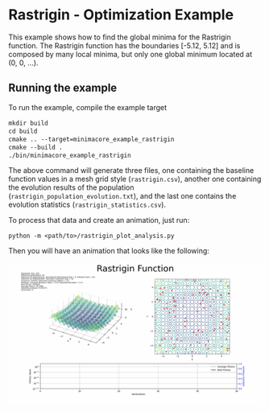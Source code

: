# Rastrigin - Optimization Example

This example shows how to find the global minima for the Rastrigin function. The Rastrigin function has the boundaries
[-5.12, 5.12] and is composed by many local minima, but only one global minimum located at (0, 0, ...).

## Running the example

To run the example, compile the example target

```shell
mkdir build
cd build
cmake .. --target=minimacore_example_rastrigin
cmake --build .
./bin/minimacore_example_rastrigin
```

The above command will generate three files, one containing the baseline function values in a mesh grid
style (`rastrigin.csv`), another one containing the evolution results of the
population (`rastrigin_population_evolution.txt`), and the last one contains the evolution
statistics (`rastrigin_statistics.csv`).

To process that data and create an animation, just run:

```shell
python -m <path/to>/rastrigin_plot_analysis.py
```

Then you will have an animation that looks like the following:

![](rastrigin.gif)